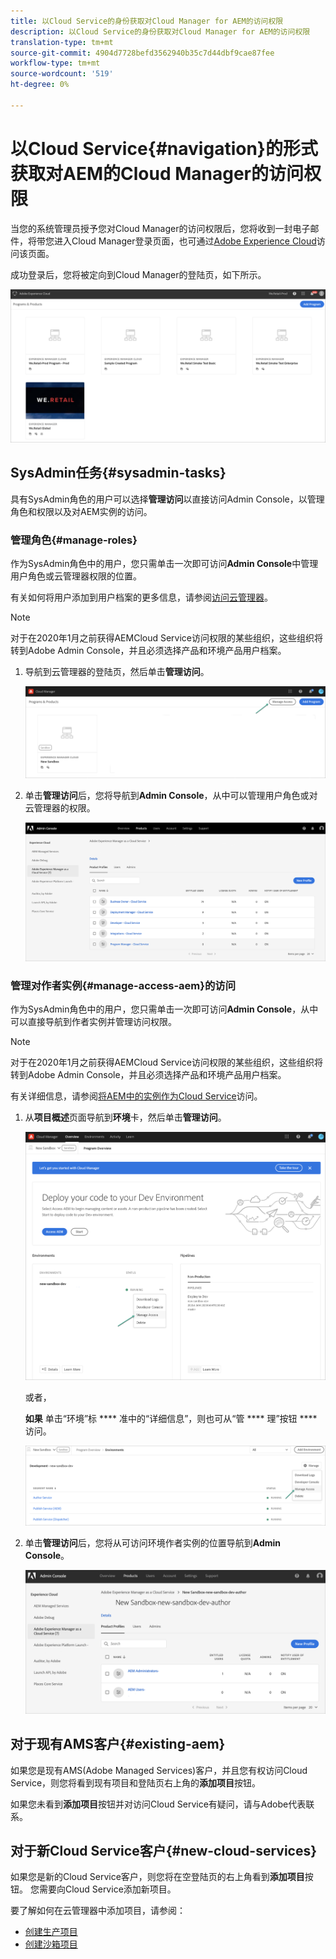 ```yaml
---
title: 以Cloud Service的身份获取对Cloud Manager for AEM的访问权限
description: 以Cloud Service的身份获取对Cloud Manager for AEM的访问权限
translation-type: tm+mt
source-git-commit: 4904d7728befd3562940b35c7d44dbf9cae87fee
workflow-type: tm+mt
source-wordcount: '519'
ht-degree: 0%

---
```



# 以Cloud Service{#navigation}的形式获取对AEM的Cloud Manager的访问权限

当您的系统管理员授予您对Cloud Manager的访问权限后，您将收到一封电子邮件，将带您进入Cloud Manager登录页面，也可通过[Adobe Experience Cloud](https://my.cloudmanager.adobe.com/)访问该页面。

成功登录后，您将被定向到Cloud Manager的登陆页，如下所示。

![](assets/first_timelogin1.png)

## SysAdmin任务{#sysadmin-tasks}

具有SysAdmin角色的用户可以选择&#x200B;**管理访问**&#x200B;以直接访问Admin Console，以管理角色和权限以及对AEM实例的访问。

### 管理角色{#manage-roles}

作为SysAdmin角色中的用户，您只需单击一次即可访问&#x200B;**Admin Console**&#x200B;中管理用户角色或云管理器权限的位置。

有关如何将用户添加到用户档案的更多信息，请参阅[访问云管理器](https://docs.adobe.com/content/help/en/experience-manager-cloud-service/security/ims-support.html#accessing-cloud-manager)。

>[!NOTE]
>对于在2020年1月之前获得AEMCloud Service访问权限的某些组织，这些组织将转到Adobe Admin Console，并且必须选择产品和环境产品用户档案。

1. 导航到云管理器的登陆页，然后单击&#x200B;**管理访问**。

   ![](assets/sys-admin5.png)

1. 单击&#x200B;**管理访问**&#x200B;后，您将导航到&#x200B;**Admin Console**，从中可以管理用户角色或对云管理器的权限。

   ![](assets/sys-admin1.png)

### 管理对作者实例{#manage-access-aem}的访问

作为SysAdmin角色中的用户，您只需单击一次即可访问&#x200B;**Admin Console**，从中可以直接导航到作者实例并管理访问权限。

>[!NOTE]
>对于在2020年1月之前获得AEMCloud Service访问权限的某些组织，这些组织将转到Adobe Admin Console，并且必须选择产品和环境产品用户档案。

有关详细信息，请参阅[将AEM中的实例作为Cloud Service](https://docs.adobe.com/content/help/en/experience-manager-cloud-service/security/ims-support.html#accessing-instance-cloud-service)访问。

1. 从&#x200B;**项目概述**&#x200B;页面导航到&#x200B;**环境**&#x200B;卡，然后单击&#x200B;**管理访问**。

   ![](assets/sys-admin6.png)

   或者，

   **如果** 单击“环境”标 **** 准中的“详细信息”，则也可从“管 **** 理”按钮 **** 访问。

   ![](assets/sys-admin4.png)

1. 单击&#x200B;**管理访问**&#x200B;后，您将从可访问环境作者实例的位置导航到&#x200B;**Admin Console**。

   ![](assets/sys-admin-2.png)

## 对于现有AMS客户{#existing-aem}

如果您是现有AMS(Adobe Managed Services)客户，并且您有权访问Cloud Service，则您将看到现有项目和登陆页右上角的&#x200B;**添加项目**&#x200B;按钮。

如果您未看到&#x200B;**添加项目**&#x200B;按钮并对访问Cloud Service有疑问，请与Adobe代表联系。

## 对于新Cloud Service客户{#new-cloud-services}

如果您是新的Cloud Service客户，则您将在空登陆页的右上角看到&#x200B;**添加项目**&#x200B;按钮。 您需要向Cloud Service添加新项目。

要了解如何在云管理器中添加项目，请参阅：
* [创建生产项目](/help/onboarding/getting-access-to-aem-in-cloud/creating-production-program.md)
* [创建沙箱项目](/help/onboarding/getting-access-to-aem-in-cloud/creating-sandbox-program.md)
